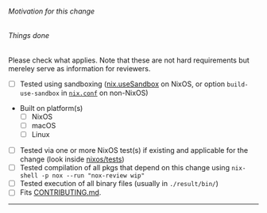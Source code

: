 ###### Motivation for this change


###### Things done

Please check what applies. Note that these are not hard requirements but mereley serve as information for reviewers.

- [ ] Tested using sandboxing
  ([nix.useSandbox](http://nixos.org/nixos/manual/options.html#opt-nix.useSandbox) on NixOS,
    or option `build-use-sandbox` in [`nix.conf`](http://nixos.org/nix/manual/#sec-conf-file)
    on non-NixOS)
- Built on platform(s)
   - [ ] NixOS
   - [ ] macOS
   - [ ] Linux
- [ ] Tested via one or more NixOS test(s) if existing and applicable for the change (look inside [nixos/tests](https://github.com/NixOS/nixpkgs/blob/master/nixos/tests))
- [ ] Tested compilation of all pkgs that depend on this change using `nix-shell -p nox --run "nox-review wip"`
- [ ] Tested execution of all binary files (usually in `./result/bin/`)
- [ ] Fits [CONTRIBUTING.md](https://github.com/NixOS/nixpkgs/blob/master/.github/CONTRIBUTING.md).

---

